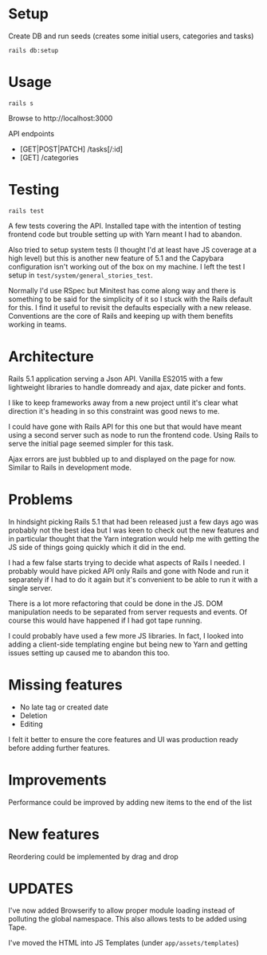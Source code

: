# Setup

Create DB and run seeds (creates some initial users, categories
and tasks)

    rails db:setup

# Usage

    rails s

Browse to http://localhost:3000

API endpoints

* [GET|POST|PATCH] /tasks[/:id]
* [GET] /categories

# Testing

    rails test

A few tests covering the API. Installed tape with the intention of testing
frontend code but trouble setting up with Yarn meant I had to abandon.

Also tried to setup system tests (I thought I'd at least have JS coverage at a
high level) but this is another new feature of 5.1 and the Capybara
configuration isn't working out of the box on my machine. I left the test I
setup in `test/system/general_stories_test`.

Normally I'd use RSpec but Minitest has come along way and there is something
to be said for the simplicity of it so I stuck with the Rails default for this.
I find it useful to revisit the defaults especially with a new release.
Conventions  are the core of Rails and keeping up with them benefits working in
teams.

# Architecture

Rails 5.1 application serving a Json API. Vanilla ES2015 with a few lightweight
libraries to handle domready and ajax, date picker and fonts.

I like to keep frameworks away from a new project until it's clear what
direction it's heading in so this constraint was good news to me.

I could have gone with Rails API for this one but that would have meant using
a second server such as node to run the frontend code. Using Rails to serve
the initial page seemed simpler for this task.

Ajax errors are just bubbled up to and displayed on the page for now. Similar
to Rails in development mode.

# Problems

In hindsight picking Rails 5.1 that had been released just a few days ago was
probably not the best idea but I was keen to check out the new features and in
particular thought that the Yarn integration would help me with getting the JS
side of things going quickly which it did in the end.

I had a few false starts trying to decide what aspects of Rails I needed. I
probably would have picked API only Rails and gone with Node and run it
separately if I had to do it again but it's convenient to be able to run
it with a single server.

There is a lot more refactoring that could be done in the JS. DOM manipulation
needs to be separated from server requests and events. Of course this would have
happened if I had got tape running.

I could probably have used a few more JS libraries. In fact, I looked into
adding a client-side templating engine but being new to Yarn and getting issues
setting up caused me to abandon this too.

# Missing features

* No late tag or created date
* Deletion
* Editing

I felt it better to ensure the core features and UI was production ready before
adding further features.

# Improvements

Performance could be improved by adding new items to the end of the list

# New features

Reordering could be implemented by drag and drop

# UPDATES

I've now added Browserify to allow proper module loading instead of polluting
the global namespace. This also allows tests to be added using Tape.

I've moved the HTML into JS Templates (under `app/assets/templates`)

